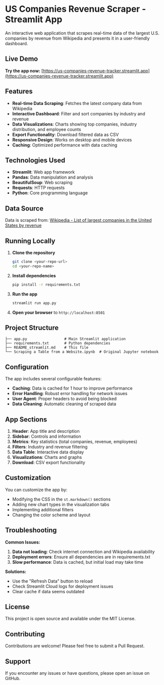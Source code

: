 # US Companies Revenue Scraper - Streamlit App

An interactive web application that scrapes real-time data of the largest U.S. companies by revenue from Wikipedia and presents it in a user-friendly dashboard.

## Live Demo
**Try the app now:** [https://us-companies-revenue-tracker.streamlit.app](https://us-companies-revenue-tracker.streamlit.app)

## Features

- **Real-time Data Scraping**: Fetches the latest company data from Wikipedia
- **Interactive Dashboard**: Filter and sort companies by industry and revenue
- **Data Visualizations**: Charts showing top companies, industry distribution, and employee counts
- **Export Functionality**: Download filtered data as CSV
- **Responsive Design**: Works on desktop and mobile devices
- **Caching**: Optimized performance with data caching

## Technologies Used

- **Streamlit**: Web app framework
- **Pandas**: Data manipulation and analysis
- **BeautifulSoup**: Web scraping
- **Requests**: HTTP requests
- **Python**: Core programming language

## Data Source

Data is scraped from: [Wikipedia - List of largest companies in the United States by revenue](https://en.wikipedia.org/wiki/List_of_largest_companies_in_the_United_States_by_revenue)

## Running Locally

1. **Clone the repository**
   ```bash
   git clone <your-repo-url>
   cd <your-repo-name>
   ```

2. **Install dependencies**
   ```bash
   pip install -r requirements.txt
   ```

3. **Run the app**
   ```bash
   streamlit run app.py
   ```

4. **Open your browser** to `http://localhost:8501`


## Project Structure

```
├── app.py                 # Main Streamlit application
├── requirements.txt       # Python dependencies
├── README_streamlit.md    # This file
└── Scraping a Table from a Website.ipynb  # Original Jupyter notebook
```

## Configuration

The app includes several configurable features:

- **Caching**: Data is cached for 1 hour to improve performance
- **Error Handling**: Robust error handling for network issues
- **User Agent**: Proper headers to avoid being blocked
- **Data Cleaning**: Automatic cleaning of scraped data

## App Sections

1. **Header**: App title and description
2. **Sidebar**: Controls and information
3. **Metrics**: Key statistics (total companies, revenue, employees)
4. **Filters**: Industry and revenue filtering
5. **Data Table**: Interactive data display
6. **Visualizations**: Charts and graphs
7. **Download**: CSV export functionality

## Customization

You can customize the app by:

- Modifying the CSS in the `st.markdown()` sections
- Adding new chart types in the visualization tabs
- Implementing additional filters
- Changing the color scheme and layout

## Troubleshooting

**Common Issues:**

1. **Data not loading**: Check internet connection and Wikipedia availability
2. **Deployment errors**: Ensure all dependencies are in requirements.txt
3. **Slow performance**: Data is cached, but initial load may take time

**Solutions:**

- Use the "Refresh Data" button to reload
- Check Streamlit Cloud logs for deployment issues
- Clear cache if data seems outdated

## License

This project is open source and available under the MIT License.

## Contributing

Contributions are welcome! Please feel free to submit a Pull Request.

## Support

If you encounter any issues or have questions, please open an issue on GitHub.
